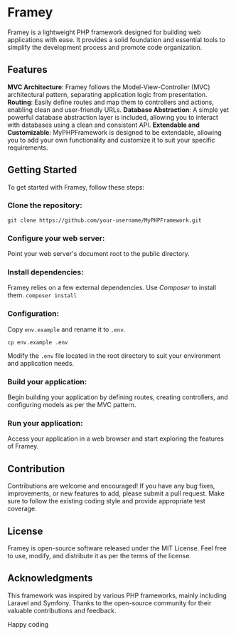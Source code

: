 # Framey
Framey is a lightweight PHP framework designed for building web applications with ease. It provides a solid foundation and essential tools to simplify the development process and promote code organization.

## Features
**MVC Architecture**: Framey follows the Model-View-Controller (MVC) architectural pattern, separating application logic from presentation.
**Routing**: Easily define routes and map them to controllers and actions, enabling clean and user-friendly URLs.
**Database Abstraction**: A simple yet powerful database abstraction layer is included, allowing you to interact with databases using a clean and consistent API.
**Extendable and Customizable**: MyPHPFramework is designed to be extendable, allowing you to add your own functionality and customize it to suit your specific requirements.

## Getting Started
To get started with Framey, follow these steps:

### Clone the repository:
`git clone https://github.com/your-username/MyPHPFramework.git`

### Configure your web server:
Point your web server's document root to the public directory.

### Install dependencies:
Framey relies on a few external dependencies. Use *Composer* to install them.
`composer install`

### Configuration:
Copy `env.example` and rename it to `.env`.

`cp env.example .env`

Modify the `.env` file located in the root directory to suit your environment and application needs.

### Build your application:
Begin building your application by defining routes, creating controllers, and configuring models as per the MVC pattern.

### Run your application:
Access your application in a web browser and start exploring the features of Framey.

## Contribution
Contributions are welcome and encouraged! If you have any bug fixes, improvements, or new features to add, please submit a pull request. Make sure to follow the existing coding style and provide appropriate test coverage.

## License
Framey is open-source software released under the MIT License. Feel free to use, modify, and distribute it as per the terms of the license.

## Acknowledgments
This framework was inspired by various PHP frameworks, mainly including Laravel and Symfony.
Thanks to the open-source community for their valuable contributions and feedback.

Happy coding
